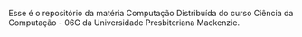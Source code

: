 Esse é o repositório da matéria Computação Distribuída do curso Ciência da Computação - 06G da Universidade Presbiteriana Mackenzie.
